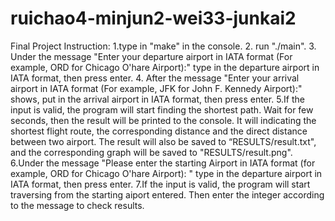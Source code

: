 # ruichao4-minjun2-wei33-junkai2
Final Project
Instruction:
1.type in "make" in the console.
2. run "./main". 
3. Under the message "Enter your departure airport in IATA format (For example, ORD for Chicago O'hare Airport):" type in the departure airport in IATA format, then press enter.
4. After the message "Enter your arrival airport in IATA format (For example, JFK for John F. Kennedy Airport):" shows, put in the arrival airport in IATA format, then press enter.
5.If the input is valid, the program will start finding the shortest path. Wait for few seconds, then the result will be printed to the console. It will indicating the shortest flight route, the corresponding distance and the direct distance between two airport. The result will also be saved to “RESULTS/result.txt", and the corresponding graph will be saved to "RESULTS/result.png".
6.Under the message "Please enter the starting Airport in IATA format (for example, ORD for Chicago O'hare Airport): " type in the departure airport in IATA format, then press enter.
7.If the input is valid, the program will start traversing from the starting aiport entered. Then enter the integer according to the message to check results.
